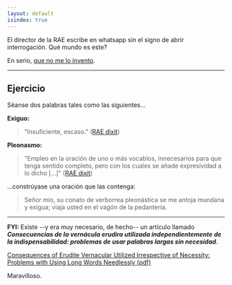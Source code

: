 ```yaml
---
layout: default
isindex: true
---
```


El director de la RAE escribe en whatsapp sin el signo de abrir interrogación. Qué mundo es este?

En serio, [que no me lo invento](https://www.youtube.com/watch?v=YjeQl0RRg0w).

---

## Ejercicio
Séanse dos palabras tales como las siguientes...

**Exiguo:**
> "Insuficiente, escaso." ([RAE dixit](http://dle.rae.es/?id=HFVPaIL))

**Pleonasmo:**
> "Empleo en la oración de uno o más vocablos, innecesarios para que tenga sentido completo, pero con los cuales se añade expresividad a lo dicho [...]" ([RAE dixit](http://dle.rae.es/?id=TPKD99c))

...constrúyase una oración que las contenga:
> Señor mío, su conato de verborrea pleonástica se me antoja mundana y exigua; viaja usted en el vagón de la pedantería.

---

**FYI:** Existe --y era muy necesario, de hecho-- un artículo llamado ***Consecuencias de la vernácula erudira utilizada independientemente de la indispensabilidad: problemas de usar palabras largas sin necesidad***.

[Consequences of Erudite Vernacular Utilized Irrespective
of Necessity: Problems with Using Long Words Needlessly (pdf)](http://web.princeton.edu/sites/opplab/papers/Opp%20Consequences%20of%20Erudite%20Vernacular.pdf)

Maravilloso.